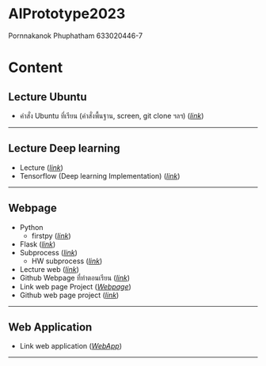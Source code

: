 # AIPrototype2023

Pornnakanok Phuphatham 633020446-7

# Content
## Lecture Ubuntu
- คำสั่ง Ubuntu ที่เรียน (คำสั่งพื้นฐาน, screen, git clone ฯลฯ) ([*link*](https://github.com/pornnakanok/AIPrototype2023/blob/main/Ubuntu.pdf))

---
## Lecture Deep learning 
- Lecture ([*link*](https://github.com/pornnakanok/AIPrototype2023/blob/main/Deep%20Learning.pdf))
- Tensorflow (Deep learning Implementation) ([*link*](https://github.com/pornnakanok/AIPrototype2023/blob/main/Tensorflow_%28Deep_learning_Implementation%29.ipynb))

---
## Webpage
- Python
  - firstpy ([*link*](https://github.com/pornnakanok/AIPrototype2023/blob/main/firstpy.py))
- Flask ([*link*](https://github.com/pornnakanok/AIPrototype2023/blob/main/firstclass.py))
- Subprocess ([*link*](https://github.com/pornnakanok/AIPrototype2023/blob/main/python_subprocess.py))
  - HW subprocess ([*link*](https://github.com/pornnakanok/AIPrototype2023/blob/main/HW1_python_subprocess))
- Lecture web ([*link*](https://github.com/pornnakanok/AIPrototype2023/blob/main/Lecture%20web.pdf))
- Github Webpage ที่ทำตอนเรียน ([*link*](https://github.com/pornnakanok/Interpretable_Deep_Neural_Networks_for_Age_and_Gender_Estimation_via_Panoramic_Radiographs))
- Link web page Project ([*Webpage*](https://www.google.com/url?q=https://nattntn.github.io/Interpretable_Deep_Neural_Networks_for_Age_and_Gender_Estimation_via_Panoramic_Radiographs/&sa=D&source=editors&ust=1708959026730780&usg=AOvVaw3Hmm8nhY3QIE8zwzA1zlUt))
- Github web page project ([*link*](https://github.com/nattntn/DentAI_webpage))

---
## Web Application
- Link web application ([*WebApp*]())

---



